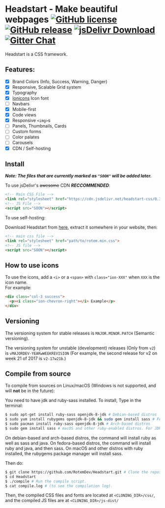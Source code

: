 # Headstart - Make beautiful webpages [![GitHub license](https://img.shields.io/badge/license-MIT-blue.svg)](https://raw.githubusercontent.com/RotemDev/Headstart/master/LICENSE) [![GitHub release](https://img.shields.io/github/release/RotemDev/Headstart.svg)](https://github.com/RotemDev/Headstart/releases/latest) [![jsDelivr Download](https://img.shields.io/badge/jsDelivr-0.3.1-red.svg)](https://cdn.jsdelivr.net/headstart-css/0.3.1/headstart-css.zip) [![Gitter Chat](https://badges.gitter.im/RotemDev/Headstart.svg)](https://gitter.im/RotemDev/Headstart?utm_source=badge&utm_medium=badge&utm_campaign=pr-badge&utm_content=badge)


Headstart is a CSS framework.

## Features:
- [x] Brand Colors (Info, Success, Warning, Danger)
- [x] Responsive, Scalable Grid system
- [x] Typography
- [x] [Ionicons](http://www.ionicons.com/) Icon font
- [ ] Navbars
- [x] Mobile-first
- [x] Code views
- [x] Responsive `<img>`s
- [ ] Panels, Thumbnails, Cards
- [ ] Custom forms
- [ ] Color palates
- [ ] Carousels
- [x] CDN / Self-hosting

## Install
***Note: The files that are currently marked as `"SOON"` will be added later.***

To use jsDelivr's ~~awesome~~ CDN ***RECCOMMENDED***:
``` html
<!-- Main CSS File -->
<link rel="stylesheet" href="https://cdn.jsdelivr.net/headstart-css/0.3.1/rotem.min.css">
<!-- JS File -->
<script src="SOON"></script>
```

To use self-hosting:

Download Headstart from [here](https://cdn.jsdelivr.net/headstart-css/0.3.1/headstart-css.zip), extract it somewhere in your website, then:
``` html
<!-- main css file -->
<link rel="stylesheet" href="path/to/rotem.min.css">
<!-- JS file -->
<script src="SOON"></script>
```

## How to use icons
To use the icons, add a `<i>` or a `<span>` with `class="ion-XXX"` when `XXX` is the icon name. <br>
For example:
``` html
<div class="col-3 success">
  <p><i class="ion-chevron-right"></i> Example</p>
</div>
```

## Versioning
The versioning system for stable releases is `MAJOR.MINOR.PATCH` (Semantic versioning).

The versioning system for unstable (development) releases (Only from `v2`) is `vMAJORDEV-YEARwWEEKREVISION` (For example, the second release for v2 on week 21 of 2017 is `v2-17w21b`.)

## Compile from source
To compile from sources on Linux/macOS (Windows is not supported, and will **not** be in the future):

You need to have jdk and ruby-sass installed. To install, Type in the terminal:
``` sh
$ sudo apt-get install ruby-sass openjdk-8-jdk # Debian-based distros
$ sudo yum install rubygems openjdk-8-jdk && sudo gem install sass # Fedora-based distros
$ sudo pacman install ruby-sass openjdk-8-jdk # Arch-based distros
$ sudo gem install sass # macOS and other ruby-enabled distros. For JDK, download the corrsponding file from http://www.oracle.com/technetwork/java/javase/downloads/ and follow installation instructions.
```
On debian-based and arch-based distros, the command will install ruby as well as sass and java. On fedora-based distros, the command will install ruby and java, and then sass. On macOS and other distros with ruby installed, the rubygems package manager will install sass.

Then do:
``` sh
$ git clone https://github.com/RotemDev/Headstart.git # Clone the repository
$ cd Headstart
$ ./compile # Run the compile script.
$ cat compile.log # (to see the compilation log).
```
Then, the compiled CSS files and fonts are located at `<CLONING_DIR>/css/`, and the compiled JS files are at `<CLONING_DIR>/js-dist/`

